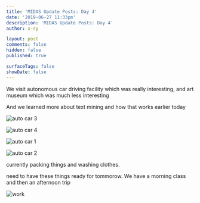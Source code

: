```yaml
---
title: 'MIDAS Update Posts: Day 4'
date: '2019-06-27 11:33pm'
description: 'MIDAS Update Posts: Day 4'
author: x-ry	

layout: post
comments: false
hidden: false
published: true

surfaceTags: false
showDate: false
---
```


We visit autonomous car driving facility which was really interesting, and art museum which was much less interesting

And we learned more about text mining and how that works earlier today


![auto car 3](https://x-ry.github.io/assets/images/MIDAS/a3.jpg)

![auto car 4](https://x-ry.github.io/assets/images/MIDAS/a4.jpg)

![auto car 1](https://x-ry.github.io/assets/images/MIDAS/a1.jpg)

![auto car 2](https://x-ry.github.io/assets/images/MIDAS/a2.jpg)


currently packing things and washing clothes.

need to have these things ready for tommorow. We have a morning class and then an afternoon trip


![work](https://x-ry.github.io/assets/images/MIDAS/work.jpg)
